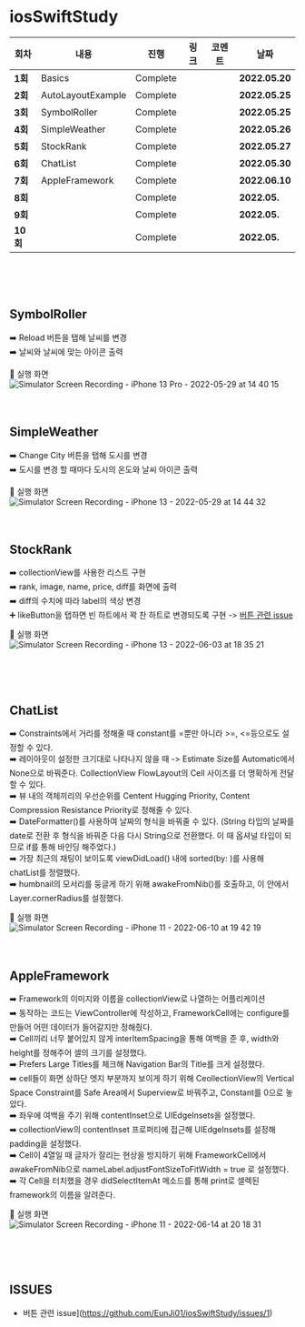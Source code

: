 # iosSwiftStudy

| 회차    | 내용                                           | 진행 | 링크                                                         | 코멘트                                                  | 날짜           |
| ------- | ---------------------------------------------- | ---- | ------------------------------------------------------------ | ------------------------------------------------------- | -------------- |
| **1회** | Basics | Complete |  |  | **2022.05.20** |
| **2회** | AutoLayoutExample | Complete |  |  | **2022.05.25** |
| **3회** | SymbolRoller | Complete |  |  | **2022.05.25** |
| **4회** | SimpleWeather | Complete |  |  | **2022.05.26** |
| **5회** | StockRank | Complete |  |  | **2022.05.27** |
| **6회** | ChatList | Complete |  |  | **2022.05.30** |
| **7회** | AppleFramework | Complete |  |  | **2022.06.10** |
| **8회** |  | Complete |  |  | **2022.05.** |
| **9회** |  | Complete |  |  | **2022.05.** |
| **10회** |  | Complete |  |  | **2022.05.** |
</br>
</br>
</br>

## **SymbolRoller**

➡️ Reload 버튼을 탭해 날씨를 변경   
➡️ 날씨와 날씨에 맞는 아이콘 출력   

📲 실행 화면   
![Simulator Screen Recording - iPhone 13 Pro - 2022-05-29 at 14 40 15](https://user-images.githubusercontent.com/92143918/170854007-4e48c2c6-4ab3-4c85-b677-904293e70c49.gif)
</br>
</br>
</br>

## **SimpleWeather**

➡️ Change City 버튼을 탭해 도시를 변경   
➡️ 도시를 변경 할 때마다 도시의 온도와 날씨 아이콘 출력   

📲 실행 화면   
![Simulator Screen Recording - iPhone 13 - 2022-05-29 at 14 44 32](https://user-images.githubusercontent.com/92143918/170854085-4874536c-a246-4b73-b63c-0b175fa8101c.gif)
</br>
</br>
</br>

## **StockRank**

➡️ collectionView를 사용한 리스트 구현   
➡️ rank, image, name, price, diff를 화면에 출력    
➡️ diff의 수치에 따라 label의 색상 변경    
➕ likeButton을 탭하면 빈 하트에서 꽉 찬 하트로 변경되도록 구현 -> [버튼 관련 issue](https://github.com/EunJi01/iosSwiftStudy/issues/1)</br>

📲 실행 화면   
![Simulator Screen Recording - iPhone 13 - 2022-06-03 at 18 35 21](https://user-images.githubusercontent.com/92143918/171829467-332a9770-b973-4192-a72a-156f85225ecf.gif)

</br>
</br>
</br>

## **ChatList**

➡️ Constraints에서 거리를 정해줄 때 constant를 =뿐만 아니라 >=, <=등으로도 설정할 수 있다.    
➡️ 레이아웃이 설정한 크기대로 나타나지 않을 때 -> Estimate Size를 Automatic에서 None으로 바꿔준다. CollectionView FlowLayout의 Cell 사이즈를 더 명확하게 전달할 수 있다.          
➡️ 뷰 내의 객체끼리의 우선순위를 Centent Hugging Priority, Content Compression Resistance Priority로 정해줄 수 있다.      
➡️ DateFormatter()를 사용하여 날짜의 형식을 바꿔줄 수 있다. (String 타입의 날짜를 date로 전환 후 형식을 바꿔준 다음 다시 String으로 전환했다. 이 때 옵셔널 타입이 되므로 if를 통해 바인딩 해주었다.)       
➡️ 가장 최근의 채팅이 보이도록 viewDidLoad() 내에 sorted(by: )를 사용해 chatList를 정렬했다.       
➡️ humbnail의 모서리를 둥글게 하기 위해 awakeFromNib()를 호출하고, 이 안에서 Layer.cornerRadius를 설정했다.      

📲 실행 화면  
![Simulator Screen Recording - iPhone 11 - 2022-06-10 at 19 42 19](https://user-images.githubusercontent.com/92143918/173048780-624699b0-dfa6-41a1-8324-cad5ad540d0e.gif)
</br>
</br>
</br>

## **AppleFramework**

➡️ Framework의 이미지와 이름을 collectionView로 나열하는 어플리케이션   
➡️ 동작하는 코드는 ViewController에 작성하고, FrameworkCell에는 configure를 만들어 어떤 데이터가 들어갈지만 정해줬다.      
➡️ Cell끼리 너무 붙어있지 않게 interItemSpacing을 통해 여백을 준 후, width와 height를 정해주어 셀의 크기를 설정했다.       
➡️ Prefers Large Titles를 체크해 Navigation Bar의 Title를 크게 설정했다.    
➡️ cell들이 화면 상하단 엣지 부분까지 보이게 하기 위해 CeollectionView의 Vertical Space Constraint를 Safe Area에서 Superview로 바꿔주고, Constant를 0으로 놓았다.     
➡️ 좌우에 여백을 주기 위해 contentInset으로 UIEdgeInsets을 설정했다.       
➡️ collectionView의 contentInset 프로퍼티에 접근해 UIEdgeInsets를 설정해 padding을 설정했다.      
➡️ Cell이 4열일 때 글자가 잘리는 현상을 방지하기 위해 FrameworkCell에서 awakeFromNib으로 nameLabel.adjustFontSizeToFitWidth = true 로 설정했다.      
➡️ 각 Cell을 터치했을 경우 didSelectItemAt 메소드를 통해 print로 셀렉된 framework의 이름을 알려준다.      

📲 실행 화면  
![Simulator Screen Recording - iPhone 11 - 2022-06-14 at 20 18 31](https://user-images.githubusercontent.com/92143918/173567068-bc2287e9-c2cf-4cdd-b10a-9d9c56ae92e1.gif)

</br>
</br>
</br>

## ISSUES
   - 버튼 관련 issue](https://github.com/EunJi01/iosSwiftStudy/issues/1)</br>
